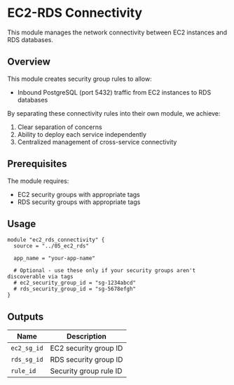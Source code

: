 # EC2-RDS Connectivity

This module manages the network connectivity between EC2 instances and RDS databases.

## Overview

This module creates security group rules to allow:
- Inbound PostgreSQL (port 5432) traffic from EC2 instances to RDS databases

By separating these connectivity rules into their own module, we achieve:
1. Clear separation of concerns
2. Ability to deploy each service independently
3. Centralized management of cross-service connectivity

## Prerequisites

The module requires:
- EC2 security groups with appropriate tags
- RDS security groups with appropriate tags

## Usage

```hcl
module "ec2_rds_connectivity" {
  source = "../05_ec2_rds"
  
  app_name = "your-app-name"
  
  # Optional - use these only if your security groups aren't discoverable via tags
  # ec2_security_group_id = "sg-1234abcd"
  # rds_security_group_id = "sg-5678efgh"
}
```

## Outputs

| Name | Description |
|------|-------------|
| `ec2_sg_id` | EC2 security group ID |
| `rds_sg_id` | RDS security group ID |
| `rule_id` | Security group rule ID 
